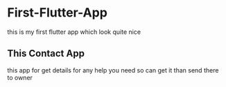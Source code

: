 # First-Flutter-App
this is my first flutter app which look quite nice 
## This Contact App 
this app for get details for any help you need so can get it than send there to owner
